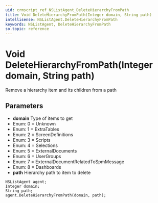 ```yaml
---
uid: crmscript_ref_NSListAgent_DeleteHierarchyFromPath
title: Void DeleteHierarchyFromPath(Integer domain, String path)
intellisense: NSListAgent.DeleteHierarchyFromPath
keywords: NSListAgent, DeleteHierarchyFromPath
so.topic: reference
---
```


# Void DeleteHierarchyFromPath(Integer domain, String path)

Remove a hierarchy item and its children from a path

## Parameters

* **domain** Type of items to get
* Enum: 0 = Unknown 
* Enum: 1 = ExtraTables 
* Enum: 2 = ScreenDefinitions 
* Enum: 3 = Scripts 
* Enum: 4 = Selections 
* Enum: 5 = ExternalDocuments 
* Enum: 6 = UserGroups 
* Enum: 7 = ExternalDocumentRelatedToSpmMessage 
* Enum: 8 = Dashboards 
* **path** Hierarchy path to item to delete

```crmscript
NSListAgent agent;
Integer domain;
String path;
agent.DeleteHierarchyFromPath(domain, path);
```

